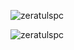 <p align="left"> <img src="https://komarev.com/ghpvc/?username=zeratulspc&label=Profile%20views&color=0e75b6&style=flat" alt="zeratulspc" /> </p>
<p><img align="center" src="https://github-readme-streak-stats.herokuapp.com/?user=zeratulspc&" alt="zeratulspc" /></p>
